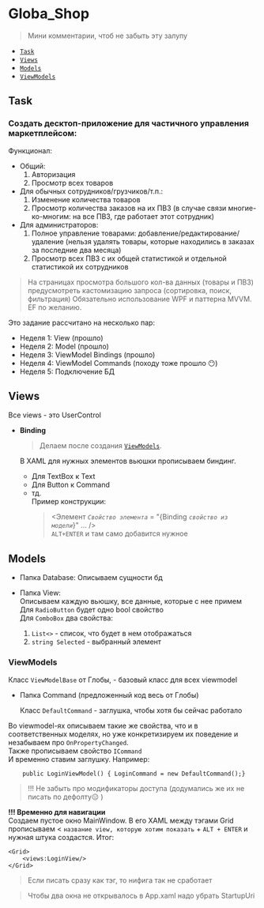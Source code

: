 # Globa_Shop
> Мини комментарии, чтоб не забыть эту залупу
- [`Task`](#task)
- [`Views`](#views)
- [`Models`](#models)
- [`ViewModels`](#viewmodels)

## Task
### Создать десктоп-приложение для частичного управления маркетплейсом:
Функционал:
  - Общий:
    1. Авторизация
    2. Просмотр всех товаров
  - Для обычных сотрудников/грузчиков/т.п.:
    1. Изменение количества товаров
    2. Просмотр количества заказов на их ПВЗ (в случае связи многие-ко-многим: на все ПВЗ, где работает этот сотрудник)
  - Для администраторов:
    1. Полное управление товарами: добавление/редактирование/удаление (нельзя удалять товары, которые находились в заказах за последние два месяца)
    2. Просмотр всех ПВЗ с их общей статистикой и отдельной статистикой их сотрудников

> На страницах просмотра большого кол-ва данных (товары и ПВЗ) предусмотреть кастомизацию запроса (сортировка, поиск, фильтрация) Обязательно использование WPF и паттерна MVVM. EF по желанию.

Это задание рассчитано на несколько пар:
* Неделя 1: View (прошло)
* Неделя 2: Model (прошло)
* Неделя 3: ViewModel Bindings (прошло)
* Неделя 4: ViewModel Commands (походу тоже прошло 😶)
* Неделя 5: Подключение БД
  
## Views

Все views - это UserControl

* <b>Binding</b>
  >  Делаем после создания [`ViewModels`](#viewmodels). </br>
  
  В XAML для нужных элементов вьюшки прописываем биндинг.
   * Для TextBox к Text
   * Для  Button к Command
   * тд.
<br>Пример конструкции:
      ><Элемент  <i>`Свойство элемента`</i> = "{Binding <i>`свойство из модели`</i>}"  ... /><br>
      > `ALT+ENTER` и там само добавится нужное<br>


## Models

* Папка Database:
    Описываем сущности бд
* Папка View:</br>
  Описываем каждую вьюшку, все данные, которые с нее примем<br>
  Для `RadioButton` будет одно bool свойство<br>
  Для `ComboBox` два свойства:<br>
  
    1. `List<>` - список, что будет в нем отображаться
    2. `string Selected` - выбранный элемент

### ViewModels

 Класс `ViewModelBase` от Глобы, - базовый класс для всех viewmodel
 * Папка Command (предложенный код весь от Глобы)<br>
 
     Класс `DefaultCommand` - заглушка, чтобы хотя бы сейчас работало<br>

Во viewmodel-ях описываем такие же свойства, что и в соответственных моделях, но уже конкретизируем их поведение и незабываем про `OnPropertyChanged`.<br> Также прописываем свойство `ICommand`<br>
И временно ставим заглушку. Например:<br>
```
    public LoginViewModel() { LoginCommand = new DefaultCommand();}
 ```

> !!! Не забыть  про модификаторы доступа (додумались же их не писать по дефолту😑 )<BR>
<P></P>

<b>!!! Временно для навигации</br></b>
  Создаем пустое окно MainWindow. В его XAML между тэгами Grid прописываем < `название view, которую хотим показать` + `ALT + ENTER` и нужная штука создаcтся. Итог:
  ```
  <Grid>
      <views:LoginView/>
  </Grid>
```
> Если писать сразу как тэг, то нифига так не сработает

> Чтобы два окна не открывалось в App.xaml надо убрать StartupUri
    
  






